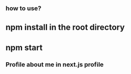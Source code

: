 ### how to use?

## npm install in the root directory
## npm start
### Profile about me in next.js profile
